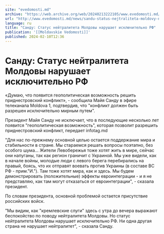 ```yaml
---
site: "evedomosti.md"
archive: "https://web.archive.org/web/20240213222105/www.evedomosti.md/news/sandu-status-nejtraliteta-moldovy-narushaet-isklyuchitelno-r"
url: "http://www.evedomosti.md/news/sandu-status-nejtraliteta-moldovy-narushaet-isklyuchitelno-r"
language: ru
title: "Санду: Статус нейтралитета Молдовы нарушает исключительно РФ"
publication: '[[Moldavskie Vedomosti]]'
published: 2024-02-10T12:36
---
```


# Санду: Статус нейтралитета Молдовы нарушает исключительно РФ

«Думаю, что появится геополитическая возможность решить приднестровский конфликт», - сообщила Майя Санду в эфире телеканала Moldova 1, подтвердив, что "конфликт должен быть разрешен исключительно мирным путем".

Президент Майя Санду не исключает, что в последующие несколько лет появится "геополитическая возможность", которая позволит разрешить приднестровский конфликт, передает infotag.md

"Для нас по-прежнему основной целью остается поддержание мира и стабильности в стране. Мы стараемся решать вопросы поэтапно, без особого шума... Жители Левобережья тоже хотят жить в мире, сейчас они напуганы, так как регион граничит с Украиной. Мы уже видели, как в начале войны, молодые люди с левого берега перебирались на правый, боясь, что их отправят воевать против Украины (в составе ВС РФ - прим."И."). Там тоже хотят мира, как и здесь. Мы будем демонстрировать (положительные) эффекты евроинтеграции - и я не представляю, как там могут отказаться от евроинтеграции", - сказала президент.

По словам президента, основной проблемой остается присутствие российских войск.

"Мы видим, как "кремлевские слуги" здесь с утра до вечера выражают беспокойство по поводу нейтралитета Молдовы. Но статус нейтралитета Молдовы нарушает исключительно РФ. Ни одна другая страна не нарушает нейтралитет", - сказала Санду.